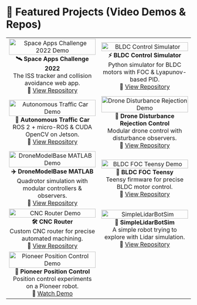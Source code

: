 # 🚀 Featured Projects (Video Demos & Repos)

<div align="center">

<table>
  <tr>
    <td align="center" width="50%">
      <a href="https://www.youtube.com/watch?v=zma0hUkrPUk">
        <img src="https://img.youtube.com/vi/zma0hUkrPUk/0.jpg" width="100%" alt="Space Apps Challenge 2022 Demo"/>
      </a>
      <br/>
      <b>🛰️ Space Apps Challenge 2022</b><br/>
      The ISS tracker and collision avoidance web app. <br/>
      🔗 <a href="https://github.com/Ineso1/space-apps-challenge-2022">View Repository</a>
    </td>
    <td align="center" width="50%">
      <a href="https://youtu.be/vhkOnLaiGKc">
        <img src="https://github.com/Ineso1/bldc_control_simulator/blob/main/resources/screenShots/control_v3_4.png?raw=true" width="100%" alt="BLDC Control Simulator"/>
      </a>
      <br/>
      <b>⚡ BLDC Control Simulator</b><br/>
      Python simulator for BLDC motors with FOC & Lyapunov-based PID. <br/>
      🔗 <a href="https://github.com/Ineso1/bldc_control_simulator">View Repository</a>
    </td>
  </tr>

  <tr>
    <td align="center" width="50%">
      <a href="https://www.youtube.com/watch?v=ZkQhuwi-L_w">
        <img src="https://img.youtube.com/vi/ZkQhuwi-L_w/0.jpg" width="100%" alt="Autonomous Traffic Car Demo"/>
      </a>
      <br/>
      <b>🚗 Autonomous Traffic Car</b><br/>
      ROS 2 + micro-ROS & CUDA OpenCV on Jetson. <br/>
      🔗 <a href="https://github.com/Ineso1/autonomous_traffic_car">View Repository</a>
    </td>
    <td align="center" width="50%">
      <a href="https://www.youtube.com/watch?v=cm6aAOt2KGA">
        <img src="https://img.youtube.com/vi/cm6aAOt2KGA/0.jpg" width="100%" alt="Drone Disturbance Rejection Demo"/>
      </a>
      <br/>
      <b>🚁 Drone Disturbance Rejection Control</b><br/>
      Modular drone control with disturbance observers. <br/>
      🔗 <a href="https://github.com/Ineso1/drone_disturbance_rejection_control_flair">View Repository</a>
    </td>
  </tr>

  <tr>
    <td align="center" width="50%">
      <a href="https://www.youtube.com/watch?v=vqDC104RrXA">
        <img src="https://img.youtube.com/vi/vqDC104RrXA/0.jpg" width="100%" alt="DroneModelBase MATLAB Demo"/>
      </a>
      <br/>
      <b>✈️ DroneModelBase MATLAB</b><br/>
      Quadrotor simulation with modular controllers & observers. <br/>
      🔗 <a href="https://github.com/Ineso1/DroneModelBase_matlabScripting">View Repository</a>
    </td>
    <td align="center" width="50%">
      <a href="https://www.youtube.com/watch?v=vhkOnLaiGKc">
        <img src="https://img.youtube.com/vi/vhkOnLaiGKc/0.jpg" width="100%" alt="BLDC FOC Teensy Demo"/>
      </a>
      <br/>
      <b>🔧 BLDC FOC Teensy</b><br/>
      Teensy firmware for precise BLDC motor control. <br/>
      🔗 <a href="https://github.com/Ineso1/bldcFOC_teensy">View Repository</a>
    </td>
  </tr>

  <tr>
    <td align="center" width="50%">
      <a href="https://youtu.be/xKXyNwI1S20">
        <img src="https://img.youtube.com/vi/xKXyNwI1S20/0.jpg" width="100%" alt="CNC Router Demo"/>
      </a>
      <br/>
      <b>🛠️ CNC Router</b><br/>
      Custom CNC router for precise automated machining. <br/>
      🔗 <a href="https://github.com/Ineso1/cnc_router">View Repository</a>
    </td>
    <td align="center" width="50%">
      <a href="https://github.com/Ineso1/SimpleLidarBotSim">
        <img src="https://private-user-images.githubusercontent.com/84602829/440141942-a1ae3053-0d9c-4c42-a7df-4ea5f1b1fbaa.png?raw=true" width="100%" alt="SimpleLidarBotSim"/>
      </a>
      <br/>
      <b>🤖 SimpleLidarBotSim</b><br/>
      A simple robot trying to explore with Lidar simulation. <br/>
      🔗 <a href="https://github.com/Ineso1/SimpleLidarBotSim">View Repository</a>
    </td>
  </tr>

  <tr>
    <td align="center" width="50%">
      <a href="https://youtu.be/7UKesa0KIn0">
        <img src="https://img.youtube.com/vi/7UKesa0KIn0/0.jpg" width="100%" alt="Pioneer Position Control Demo"/>
      </a>
      <br/>
      <b>📡 Pioneer Position Control</b><br/>
      Position control experiments on a Pioneer robot. <br/>
      🔗 <a href="https://youtu.be/7UKesa0KIn0">Watch Demo</a>
    </td>
  </tr>
</table>

</div>
